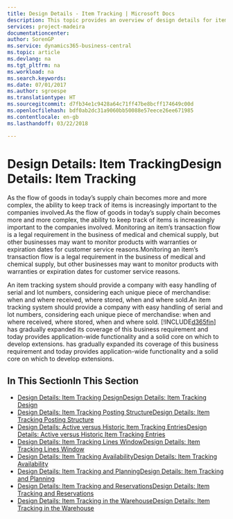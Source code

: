 ```yaml
---
title: Design Details - Item Tracking | Microsoft Docs
description: This topic provides an overview of design details for item tracking.
services: project-madeira
documentationcenter: 
author: SorenGP
ms.service: dynamics365-business-central
ms.topic: article
ms.devlang: na
ms.tgt_pltfrm: na
ms.workload: na
ms.search.keywords: 
ms.date: 07/01/2017
ms.author: sgroespe
ms.translationtype: HT
ms.sourcegitcommit: d7fb34e1c9428a64c71ff47be8bcff174649c00d
ms.openlocfilehash: bdf0ab2dc31a9060bb50088e57eece26ee671985
ms.contentlocale: en-gb
ms.lasthandoff: 03/22/2018

---
```

# <a name="design-details-item-tracking"></a><span data-ttu-id="56d0a-103">Design Details: Item Tracking</span><span class="sxs-lookup"><span data-stu-id="56d0a-103">Design Details: Item Tracking</span></span>
<span data-ttu-id="56d0a-104">As the flow of goods in today’s supply chain becomes more and more complex, the ability to keep track of items is increasingly important to the companies involved.</span><span class="sxs-lookup"><span data-stu-id="56d0a-104">As the flow of goods in today’s supply chain becomes more and more complex, the ability to keep track of items is increasingly important to the companies involved.</span></span> <span data-ttu-id="56d0a-105">Monitoring an item’s transaction flow is a legal requirement in the business of medical and chemical supply, but other businesses may want to monitor products with warranties or expiration dates for customer service reasons.</span><span class="sxs-lookup"><span data-stu-id="56d0a-105">Monitoring an item’s transaction flow is a legal requirement in the business of medical and chemical supply, but other businesses may want to monitor products with warranties or expiration dates for customer service reasons.</span></span>  

<span data-ttu-id="56d0a-106">An item tracking system should provide a company with easy handling of serial and lot numbers, considering each unique piece of merchandise: when and where received, where stored, when and where sold.</span><span class="sxs-lookup"><span data-stu-id="56d0a-106">An item tracking system should provide a company with easy handling of serial and lot numbers, considering each unique piece of merchandise: when and where received, where stored, when and where sold.</span></span> [!INCLUDE[d365fin](includes/d365fin_md.md)]<span data-ttu-id="56d0a-107"> has gradually expanded its coverage of this business requirement and today provides application-wide functionality and a solid core on which to develop extensions.</span><span class="sxs-lookup"><span data-stu-id="56d0a-107"> has gradually expanded its coverage of this business requirement and today provides application-wide functionality and a solid core on which to develop extensions.</span></span>  

## <a name="in-this-section"></a><span data-ttu-id="56d0a-108">In This Section</span><span class="sxs-lookup"><span data-stu-id="56d0a-108">In This Section</span></span>  
* [<span data-ttu-id="56d0a-109">Design Details: Item Tracking Design</span><span class="sxs-lookup"><span data-stu-id="56d0a-109">Design Details: Item Tracking Design</span></span>](design-details-item-tracking-design.md)  
* [<span data-ttu-id="56d0a-110">Design Details: Item Tracking Posting Structure</span><span class="sxs-lookup"><span data-stu-id="56d0a-110">Design Details: Item Tracking Posting Structure</span></span>](design-details-item-tracking-posting-structure.md)  
* [<span data-ttu-id="56d0a-111">Design Details: Active versus Historic Item Tracking Entries</span><span class="sxs-lookup"><span data-stu-id="56d0a-111">Design Details: Active versus Historic Item Tracking Entries</span></span>](design-details-active-versus-historic-item-tracking-entries.md)  
* [<span data-ttu-id="56d0a-112">Design Details: Item Tracking Lines Window</span><span class="sxs-lookup"><span data-stu-id="56d0a-112">Design Details: Item Tracking Lines Window</span></span>](design-details-item-tracking-lines-window.md)  
* [<span data-ttu-id="56d0a-113">Design Details: Item Tracking Availability</span><span class="sxs-lookup"><span data-stu-id="56d0a-113">Design Details: Item Tracking Availability</span></span>](design-details-item-tracking-availability.md)  
* [<span data-ttu-id="56d0a-114">Design Details: Item Tracking and Planning</span><span class="sxs-lookup"><span data-stu-id="56d0a-114">Design Details: Item Tracking and Planning</span></span>](design-details-item-tracking-and-planning.md)  
* [<span data-ttu-id="56d0a-115">Design Details: Item Tracking and Reservations</span><span class="sxs-lookup"><span data-stu-id="56d0a-115">Design Details: Item Tracking and Reservations</span></span>](design-details-item-tracking-and-reservations.md)  
* [<span data-ttu-id="56d0a-116">Design Details: Item Tracking in the Warehouse</span><span class="sxs-lookup"><span data-stu-id="56d0a-116">Design Details: Item Tracking in the Warehouse</span></span>](design-details-item-tracking-in-the-warehouse.md)

